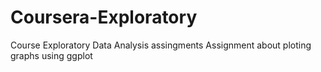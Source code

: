 # Coursera-Exploratory
Course Exploratory Data Analysis assingments
Assignment about ploting graphs using ggplot
